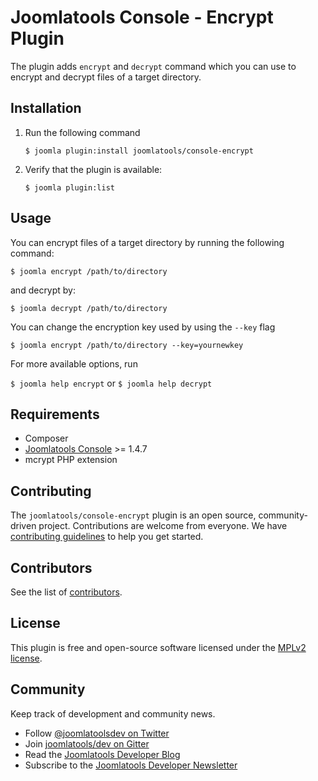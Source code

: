 Joomlatools Console - Encrypt Plugin
====================================

The plugin adds `encrypt` and `decrypt` command which you can use to
encrypt and decrypt files of a target directory.

Installation
------------

1.  Run the following command

    `$ joomla plugin:install joomlatools/console-encrypt`

1. Verify that the plugin is available:

    `$ joomla plugin:list`

Usage
-----

You can encrypt files of a target directory by running the following command:

`$ joomla encrypt /path/to/directory`

and decrypt by:

`$ joomla decrypt /path/to/directory`

You can change the encryption key used by using the `--key` flag

`$ joomla encrypt /path/to/directory --key=yournewkey`

For more available options, run

`$ joomla help encrypt` or `$ joomla help decrypt`

Requirements
------------

* Composer
* [Joomlatools Console](https://github.com/joomlatools/joomlatools-console) >= 1.4.7
* mcrypt PHP extension

Contributing
------------

The `joomlatools/console-encrypt` plugin is an open source, community-driven project. Contributions are welcome from everyone. We have [contributing guidelines](CONTRIBUTING.md) to help you get started.

Contributors
------------

See the list of [contributors](https://github.com/joomlatools/joomlatools-console-encrypt/contributors).

License
-------

This plugin is free and open-source software licensed under the [MPLv2 license](LICENSE.txt).

## Community

Keep track of development and community news.

* Follow [@joomlatoolsdev on Twitter](https://twitter.com/joomlatoolsdev)
* Join [joomlatools/dev on Gitter](http://gitter.im/joomlatools/dev)
* Read the [Joomlatools Developer Blog](http://developer.joomlatools.com/blog/)
* Subscribe to the [Joomlatools Developer Newsletter](http://developer.joomlatools.com/newsletter)

 [Joomlatools Console]: https://www.joomlatools.com/developer/tools/console/
